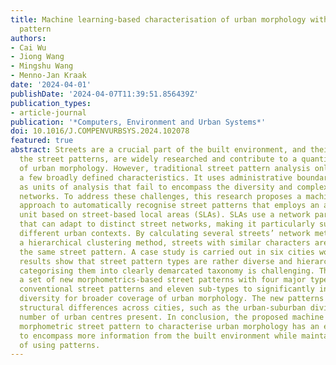 ```yaml
---
title: Machine learning-based characterisation of urban morphology with the street
  pattern
authors:
- Cai Wu
- Jiong Wang
- Mingshu Wang
- Menno-Jan Kraak
date: '2024-04-01'
publishDate: '2024-04-07T11:39:51.856439Z'
publication_types:
- article-journal
publication: '*Computers, Environment and Urban Systems*'
doi: 10.1016/J.COMPENVURBSYS.2024.102078
featured: true
abstract: Streets are a crucial part of the built environment, and their layouts,
  the street patterns, are widely researched and contribute to a quantitative understanding
  of urban morphology. However, traditional street pattern analysis only considers
  a few broadly defined characteristics. It uses administrative boundaries and grids
  as units of analysis that fail to encompass the diversity and complexity of street
  networks. To address these challenges, this research proposes a machine learning-based
  approach to automatically recognise street patterns that employs an adaptive analysis
  unit based on street-based local areas (SLAs). SLAs use a network partitioning technique
  that can adapt to distinct street networks, making it particularly suitable for
  different urban contexts. By calculating several streets’ network metrics and performing
  a hierarchical clustering method, streets with similar characters are grouped under
  the same street pattern. A case study is carried out in six cities worldwide. The
  results show that street pattern types are rather diverse and hierarchical, and
  categorising them into clearly demarcated taxonomy is challenging. The study derives
  a set of new morphometrics-based street patterns with four major types that resemble
  conventional street patterns and eleven sub-types to significantly increase their
  diversity for broader coverage of urban morphology. The new patterns capture urban
  structural differences across cities, such as the urban-suburban division and the
  number of urban centres present. In conclusion, the proposed machine learning-based
  morphometric street pattern to characterise urban morphology has an enhanced ability
  to encompass more information from the built environment while maintaining the intuitiveness
  of using patterns.
---
```

